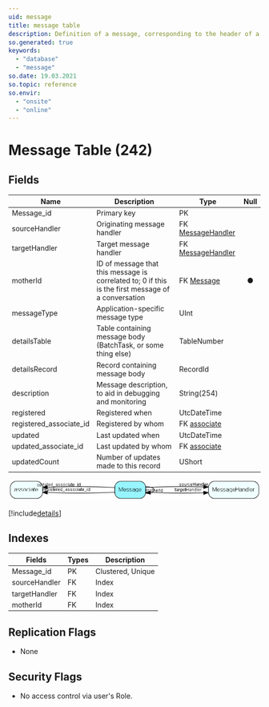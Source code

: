 ```yaml
---
uid: message
title: message table
description: Definition of a message, corresponding to the header of a protocol
so.generated: true
keywords:
  - "database"
  - "message"
so.date: 19.03.2021
so.topic: reference
so.envir:
  - "onsite"
  - "online"
---
```


# Message Table (242)

## Fields

| Name | Description | Type | Null |
|------|-------------|------|:----:|
|Message\_id|Primary key|PK| |
|sourceHandler|Originating message handler|FK [MessageHandler](MessageHandler.md)| |
|targetHandler|Target message handler|FK [MessageHandler](MessageHandler.md)| |
|motherId|ID of message that this message is correlated to; 0 if this is the first message of a conversation|FK [Message](Message.md)|&#x25CF;|
|messageType|Application-specific message type|UInt| |
|detailsTable|Table containing message body (BatchTask, or some thing else)|TableNumber| |
|detailsRecord|Record containing message body|RecordId| |
|description|Message description, to aid in debugging and monitoring|String(254)| |
|registered|Registered when|UtcDateTime| |
|registered\_associate\_id|Registered by whom|FK [associate](associate.md)| |
|updated|Last updated when|UtcDateTime| |
|updated\_associate\_id|Last updated by whom|FK [associate](associate.md)| |
|updatedCount|Number of updates made to this record|UShort| |


![Message table relationship diagram](media\Message.png)

[!include[details](./includes/Message.md)]

## Indexes

| Fields | Types | Description |
|--------|-------|-------------|
|Message\_id |PK |Clustered, Unique |
|sourceHandler |FK |Index |
|targetHandler |FK |Index |
|motherId |FK |Index |

## Replication Flags

* None

## Security Flags

* No access control via user's Role.

